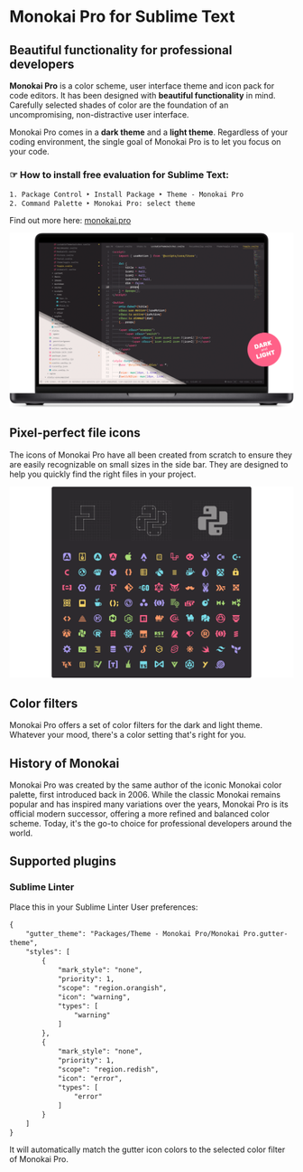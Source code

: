 Monokai Pro for Sublime Text
============================

Beautiful functionality for professional developers
---------------------------------------------------

**Monokai Pro** is a color scheme, user interface theme and icon pack for code editors. It has been designed with **beautiful functionality** in mind. Carefully selected shades of color are the foundation of an uncompromising, non-distractive user interface.

Monokai Pro comes in a **dark theme** and a **light theme**. Regardless of your coding environment, the single goal of Monokai Pro is to let you focus on your code.

### ☞ How to install free evaluation for Sublime Text:

```
1. Package Control ‣ Install Package ‣ Theme - Monokai Pro
2. Command Palette ‣ Monokai Pro: select theme
```

Find out more here: [monokai.pro](https://monokai.pro)

![Monokai Pro](https://raw.githubusercontent.com/Monokai/monokai-pro-sublime-text/master/img/monokai-pro.png)

Pixel-perfect file icons
------------------------

The icons of Monokai Pro have all been created from scratch to ensure they are easily recognizable on small sizes in the side bar. They are designed to help you quickly find the right files in your project.

![Monokai Pro Icons](https://raw.githubusercontent.com/Monokai/monokai-pro-sublime-text/master/img/monokai-pro-icons.png)

Color filters
-------------

Monokai Pro offers a set of color filters for the dark and light theme. Whatever your mood, there's a color setting that's right for you.

History of Monokai
------------------

Monokai Pro was created by the same author of the iconic Monokai color palette, first introduced back in 2006. While the classic Monokai remains popular and has inspired many variations over the years, Monokai Pro is its official modern successor, offering a more refined and balanced color scheme. Today, it's the go-to choice for professional developers around the world.

## Supported plugins

### Sublime Linter

Place this in your Sublime Linter User preferences:

```
{
	"gutter_theme": "Packages/Theme - Monokai Pro/Monokai Pro.gutter-theme",
	"styles": [
		{
			"mark_style": "none",
			"priority": 1,
			"scope": "region.orangish",
			"icon": "warning",
			"types": [
				"warning"
			]
		},
		{
			"mark_style": "none",
			"priority": 1,
			"scope": "region.redish",
			"icon": "error",
			"types": [
				"error"
			]
		}
	]
}
```

It will automatically match the gutter icon colors to the selected color filter of Monokai Pro.